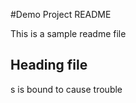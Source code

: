 #Demo Project README


This is a sample readme file


## Heading file

s is bound to cause trouble

